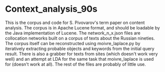 # Context_analysis_90s

This is the corpus and code for S. Pivovarov's term paper on content analysis. The corpus is in Apache Lucene format, and should be loadable by the Java implementation of Lucene. The network_n_x.json files are collocation networks built on a corpus of texts about the Russian nineties. The corpus itself can be reconstructed using moivre_laplace.py by iteratively extracting probable objects and keywords from the initial query result. There is also a grabber for texts from sites (which doesn't work very well) and an attempt at LDA for the same task that moivre_laplace is used for (doesn't work at all). The rest of the files are probably of little use.
